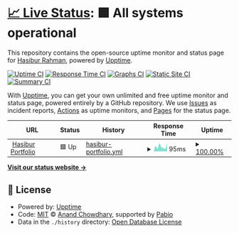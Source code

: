 # [📈 Live Status](https://hasiburdev.github.io/upptime-checker): <!--live status--> **🟩 All systems operational**

This repository contains the open-source uptime monitor and status page for [Hasibur Rahman](https://hasiburdev.github.io/upptime-checker), powered by [Upptime](https://github.com/upptime/upptime).

[![Uptime CI](https://github.com/hasiburdev/upptime-checker/workflows/Uptime%20CI/badge.svg)](https://github.com/hasiburdev/upptime-checker/actions?query=workflow%3A%22Uptime+CI%22)
[![Response Time CI](https://github.com/hasiburdev/upptime-checker/workflows/Response%20Time%20CI/badge.svg)](https://github.com/hasiburdev/upptime-checker/actions?query=workflow%3A%22Response+Time+CI%22)
[![Graphs CI](https://github.com/hasiburdev/upptime-checker/workflows/Graphs%20CI/badge.svg)](https://github.com/hasiburdev/upptime-checker/actions?query=workflow%3A%22Graphs+CI%22)
[![Static Site CI](https://github.com/hasiburdev/upptime-checker/workflows/Static%20Site%20CI/badge.svg)](https://github.com/hasiburdev/upptime-checker/actions?query=workflow%3A%22Static+Site+CI%22)
[![Summary CI](https://github.com/hasiburdev/upptime-checker/workflows/Summary%20CI/badge.svg)](https://github.com/hasiburdev/upptime-checker/actions?query=workflow%3A%22Summary+CI%22)

With [Upptime](https://upptime.js.org), you can get your own unlimited and free uptime monitor and status page, powered entirely by a GitHub repository. We use [Issues](https://github.com/hasiburdev/upptime-checker/issues) as incident reports, [Actions](https://github.com/hasiburdev/upptime-checker/actions) as uptime monitors, and [Pages](https://hasiburdev.github.io/upptime-checker) for the status page.

<!--start: status pages-->
<!-- This summary is generated by Upptime (https://github.com/upptime/upptime) -->
<!-- Do not edit this manually, your changes will be overwritten -->
<!-- prettier-ignore -->
| URL | Status | History | Response Time | Uptime |
| --- | ------ | ------- | ------------- | ------ |
| <img alt="" src="https://icons.duckduckgo.com/ip3/hasiburdev.vercel.app.ico" height="13"> [Hasibur Portfolio](https://hasiburdev.vercel.app) | 🟩 Up | [hasibur-portfolio.yml](https://github.com/hasiburdev/upptime-checker/commits/HEAD/history/hasibur-portfolio.yml) | <details><summary><img alt="Response time graph" src="./graphs/hasibur-portfolio/response-time-week.png" height="20"> 95ms</summary><br><a href="https://hasiburdev.github.io/upptime-checker/history/hasibur-portfolio"><img alt="Response time 97" src="https://img.shields.io/endpoint?url=https%3A%2F%2Fraw.githubusercontent.com%2Fhasiburdev%2Fupptime-checker%2FHEAD%2Fapi%2Fhasibur-portfolio%2Fresponse-time.json"></a><br><a href="https://hasiburdev.github.io/upptime-checker/history/hasibur-portfolio"><img alt="24-hour response time 85" src="https://img.shields.io/endpoint?url=https%3A%2F%2Fraw.githubusercontent.com%2Fhasiburdev%2Fupptime-checker%2FHEAD%2Fapi%2Fhasibur-portfolio%2Fresponse-time-day.json"></a><br><a href="https://hasiburdev.github.io/upptime-checker/history/hasibur-portfolio"><img alt="7-day response time 95" src="https://img.shields.io/endpoint?url=https%3A%2F%2Fraw.githubusercontent.com%2Fhasiburdev%2Fupptime-checker%2FHEAD%2Fapi%2Fhasibur-portfolio%2Fresponse-time-week.json"></a><br><a href="https://hasiburdev.github.io/upptime-checker/history/hasibur-portfolio"><img alt="30-day response time 97" src="https://img.shields.io/endpoint?url=https%3A%2F%2Fraw.githubusercontent.com%2Fhasiburdev%2Fupptime-checker%2FHEAD%2Fapi%2Fhasibur-portfolio%2Fresponse-time-month.json"></a><br><a href="https://hasiburdev.github.io/upptime-checker/history/hasibur-portfolio"><img alt="1-year response time 97" src="https://img.shields.io/endpoint?url=https%3A%2F%2Fraw.githubusercontent.com%2Fhasiburdev%2Fupptime-checker%2FHEAD%2Fapi%2Fhasibur-portfolio%2Fresponse-time-year.json"></a></details> | <details><summary><a href="https://hasiburdev.github.io/upptime-checker/history/hasibur-portfolio">100.00%</a></summary><a href="https://hasiburdev.github.io/upptime-checker/history/hasibur-portfolio"><img alt="All-time uptime 100.00%" src="https://img.shields.io/endpoint?url=https%3A%2F%2Fraw.githubusercontent.com%2Fhasiburdev%2Fupptime-checker%2FHEAD%2Fapi%2Fhasibur-portfolio%2Fuptime.json"></a><br><a href="https://hasiburdev.github.io/upptime-checker/history/hasibur-portfolio"><img alt="24-hour uptime 100.00%" src="https://img.shields.io/endpoint?url=https%3A%2F%2Fraw.githubusercontent.com%2Fhasiburdev%2Fupptime-checker%2FHEAD%2Fapi%2Fhasibur-portfolio%2Fuptime-day.json"></a><br><a href="https://hasiburdev.github.io/upptime-checker/history/hasibur-portfolio"><img alt="7-day uptime 100.00%" src="https://img.shields.io/endpoint?url=https%3A%2F%2Fraw.githubusercontent.com%2Fhasiburdev%2Fupptime-checker%2FHEAD%2Fapi%2Fhasibur-portfolio%2Fuptime-week.json"></a><br><a href="https://hasiburdev.github.io/upptime-checker/history/hasibur-portfolio"><img alt="30-day uptime 100.00%" src="https://img.shields.io/endpoint?url=https%3A%2F%2Fraw.githubusercontent.com%2Fhasiburdev%2Fupptime-checker%2FHEAD%2Fapi%2Fhasibur-portfolio%2Fuptime-month.json"></a><br><a href="https://hasiburdev.github.io/upptime-checker/history/hasibur-portfolio"><img alt="1-year uptime 100.00%" src="https://img.shields.io/endpoint?url=https%3A%2F%2Fraw.githubusercontent.com%2Fhasiburdev%2Fupptime-checker%2FHEAD%2Fapi%2Fhasibur-portfolio%2Fuptime-year.json"></a></details>

<!--end: status pages-->

[**Visit our status website →**](https://hasiburdev.github.io/upptime-checker)

## 📄 License

- Powered by: [Upptime](https://github.com/upptime/upptime)
- Code: [MIT](./LICENSE) © [Anand Chowdhary](https://anandchowdhary.com), supported by [Pabio](https://pabio.com)
- Data in the `./history` directory: [Open Database License](https://opendatacommons.org/licenses/odbl/1-0/)
